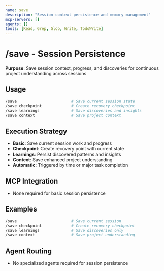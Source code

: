 ```yaml
---
name: save
description: "Session context persistence and memory management"
mcp-servers: []
agents: []
tools: [Read, Grep, Glob, Write, TodoWrite]
---
```


# /save - Session Persistence

**Purpose**: Save session context, progress, and discoveries for continuous project understanding across sessions

## Usage

```bash
/save                        # Save current session state
/save checkpoint             # Create recovery checkpoint
/save learnings              # Save discoveries and insights
/save context                # Save project context
```

## Execution Strategy

- **Basic**: Save current session work and progress
- **Checkpoint**: Create recovery point with current state
- **Learnings**: Persist discovered patterns and insights
- **Context**: Save enhanced project understanding
- **Automatic**: Triggered by time or major task completion

## MCP Integration

- None required for basic session persistence

## Examples

```bash
/save                        # Save current session
/save checkpoint             # Create recovery checkpoint
/save learnings              # Save discoveries only
/save context                # Save project understanding
```

## Agent Routing

- No specialized agents required for session persistence

